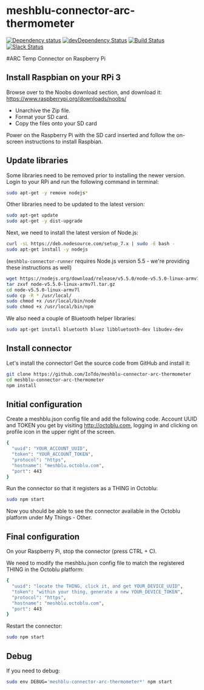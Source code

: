 # meshblu-connector-arc-thermometer

[![Dependency status](http://img.shields.io/david/IoTdo/meshblu-connector-arc-thermometer.svg?style=flat)](https://david-dm.org/IoTdo/meshblu-connector-arc-thermometer)
[![devDependency Status](http://img.shields.io/david/dev/IoTdo/meshblu-connector-arc-thermometer.svg?style=flat)](https://david-dm.org/IoTdo/meshblu-connector-arc-thermometer#info=devDependencies)
[![Build Status](http://img.shields.io/travis/IoTdo/meshblu-connector-arc-thermometer.svg?style=flat&branch=master)](https://travis-ci.org/IoTdo/meshblu-connector-arc-thermometer)
[![Slack Status](http://community-slack.octoblu.com/badge.svg)](http://community-slack.octoblu.com)

#ARC Temp Connector on Raspberry Pi

## Install Raspbian on your RPi 3

Browse over to the Noobs download section, and download it:
https://www.raspberrypi.org/downloads/noobs/

- Unarchive the Zip file.
- Format your SD card.
- Copy the files onto your SD card

Power on the Raspberry Pi with the SD card inserted and follow the on-screen instructions to install Raspbian.

## Update libraries

Some libraries need to be removed prior to installing the newer version.
Login to your RPi and run the following command in terminal:

```bash
sudo apt-get -y remove nodejs*
```

Other libraries need to be updated to the latest version:

```bash
sudo apt-get update
sudo apt-get -y dist-upgrade
```

Next, we need to install the latest version of Node.js:

```bash
curl -sL https://deb.nodesource.com/setup_7.x | sudo -E bash -
sudo apt-get install -y nodejs
```

(`meshblu-connector-runner` requires Node.js version 5.5 - we're providing these instructions as well)
```bash
wget https://nodejs.org/download/release/v5.5.0/node-v5.5.0-linux-armv7l.tar.gz
tar zxvf node-v5.5.0-linux-armv7l.tar.gz
cd node-v5.5.0-linux-armv7l
sudo cp -R * /usr/local/
sudo chmod +x /usr/local/bin/node
sudo chmod +x /usr/local/bin/npm
```

We also need a couple of Bluetooth helper libraries:

```bash
sudo apt-get install bluetooth bluez libbluetooth-dev libudev-dev
```

## Install connector

Let's install the connector! Get the source code from GitHub and install it:

```bash
git clone https://github.com/IoTdo/meshblu-connector-arc-thermometer
cd meshblu-connector-arc-thermometer
npm install
```

## Initial configuration

Create a meshblu.json config file and add the following code. Account UUID and TOKEN you get by visiting http://octoblu.com, logging in and clicking on profile icon in the upper right of the screen.

```bash
{
  "uuid": "YOUR_ACCOUNT_UUID",
  "token": "YOUR_ACCOUNT_TOKEN",
  "protocol": "https",
  "hostname": "meshblu.octoblu.com",
  "port": 443
}
```

Run the connector so that it registers as a THING in Octoblu: 

```bash
sudo npm start
```

Now you should be able to see the connector available in the Octoblu platform under My Things - Other.

## Final configuration

On your Raspberry Pi, stop the connector (press CTRL + C).

We need to modify the meshblu.json config file to match the registered THING in the Octoblu platform:

```bash
{
  "uuid": "locate the THING, click it, and get YOUR_DEVICE_UUID",
  "token": "within your thing, generate a new YOUR_DEVICE_TOKEN",
  "protocol": "https",
  "hostname": "meshblu.octoblu.com",
  "port": 443
}
```

Restart the connector: 

```bash
sudo npm start
```

## Debug

If you need to debug:

```bash
sudo env DEBUG='meshblu-connector-arc-thermometer*' npm start
```
